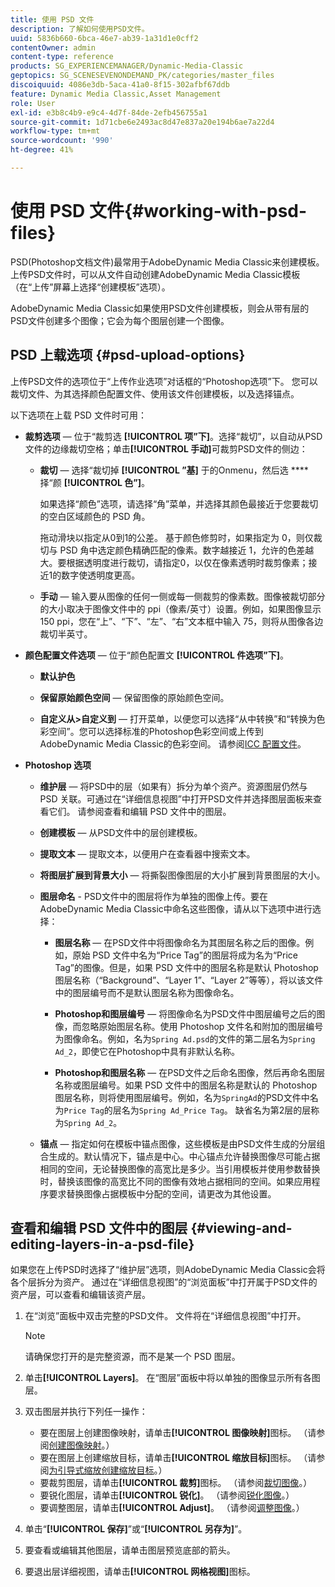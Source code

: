 ```yaml
---
title: 使用 PSD 文件
description: 了解如何使用PSD文件。
uuid: 5836b660-6bca-46e7-ab39-1a31d1e0cff2
contentOwner: admin
content-type: reference
products: SG_EXPERIENCEMANAGER/Dynamic-Media-Classic
geptopics: SG_SCENESEVENONDEMAND_PK/categories/master_files
discoiquuid: 4086e3db-5aca-41a0-8f15-302afbf67ddb
feature: Dynamic Media Classic,Asset Management
role: User
exl-id: e3b8c4b9-e9c4-4d7f-84de-2efb456755a1
source-git-commit: 1d71cbe6e2493ac8d47e837a20e194b6ae7a22d4
workflow-type: tm+mt
source-wordcount: '990'
ht-degree: 41%

---
```


# 使用 PSD 文件{#working-with-psd-files}

<!--   USED TO BE AN OPTION UNDER COLOR PROFILE OPTIONS * **Convert To sRGB (default)** - Converts to sRGB (Standard Red Green Blue). sRGB is the recommended color space for displaying images on web pages. -->

PSD(Photoshop文档文件)最常用于AdobeDynamic Media Classic来创建模板。 上传PSD文件时，可以从文件自动创建AdobeDynamic Media Classic模板（在“上传”屏幕上选择“创建模板”选项）。

AdobeDynamic Media Classic如果使用PSD文件创建模板，则会从带有层的PSD文件创建多个图像；它会为每个图层创建一个图像。

## PSD 上载选项 {#psd-upload-options}

上传PSD文件的选项位于“上传作业选项”对话框的“Photoshop选项”下。 您可以裁切文件、为其选择颜色配置文件、使用该文件创建模板，以及选择锚点。

以下选项在上载 PSD 文件时可用：

* **裁剪选项**  — 位于“裁剪选 **[!UICONTROL 项”下]**。选择“裁切”，以自动从PSD文件的边缘裁切空格；单击&#x200B;**[!UICONTROL 手动]**&#x200B;可裁剪PSD文件的侧边：

   * **裁切**  — 选择“裁切掉 **[!UICONTROL ”基]** 于的Onmenu，然后选 **** 择“颜 **[!UICONTROL 色”]**。

      如果选择“颜色”选项，请选择“角”菜单，并选择其颜色最接近于您要裁切的空白区域颜色的 PSD 角。

      拖动滑块以指定从0到1的公差。 基于颜色修剪时，如果指定为 0，则仅裁切与 PSD 角中选定颜色精确匹配的像素。数字越接近 1，允许的色差越大。要根据透明度进行裁切，请指定0，以仅在像素透明时裁剪像素；接近1的数字使透明度更高。

   * **手动**  — 输入要从图像的任何一侧或每一侧裁剪的像素数。图像被裁切部分的大小取决于图像文件中的 ppi（像素/英寸）设置。例如，如果图像显示 150 ppi，您在“上”、“下”、“左”、“右”文本框中输入 75，则将从图像各边裁切半英寸。

* **颜色配置文件选项**  — 位于“颜色配置文 **[!UICONTROL 件选项”下]**。

   * **默认护色**

   * **保留原始颜色空间**  — 保留图像的原始颜色空间。

   * **自定义从>自定义到**  — 打开菜单，以便您可以选择“从中转换”和“转换为色彩空间”。您可以选择标准的Photoshop色彩空间或上传到AdobeDynamic Media Classic的色彩空间。 请参阅[ICC 配置文件](/help/icc-profiles.md)。

* **Photoshop 选项**

   * **维护层**  — 将PSD中的层（如果有）拆分为单个资产。资源图层仍然与 PSD 关联。可通过在“详细信息视图”中打开PSD文件并选择图层面板来查看它们。 请参阅查看和编辑 PSD 文件中的图层。

   * **创建模板**  — 从PSD文件中的层创建模板。

   * **提取文本**  — 提取文本，以便用户在查看器中搜索文本。

   * **将图层扩展到背景大小**  — 将撕裂图像图层的大小扩展到背景图层的大小。

   * **图层命名** - PSD文件中的图层将作为单独的图像上传。要在AdobeDynamic Media Classic中命名这些图像，请从以下选项中进行选择：

      * **图层名称**  — 在PSD文件中将图像命名为其图层名称之后的图像。例如，原始 PSD 文件中名为“Price Tag”的图层将成为名为“Price Tag”的图像。但是，如果 PSD 文件中的图层名称是默认 Photoshop 图层名称（“Background”、“Layer 1”、“Layer 2”等等），将以该文件中的图层编号而不是默认图层名称为图像命名。

      * **Photoshop和图层编号**  — 将图像命名为PSD文件中图层编号之后的图像，而忽略原始图层名称。使用 Photoshop 文件名和附加的图层编号为图像命名。例如，名为`Spring Ad.psd`的文件的第二层名为`Spring Ad_2`，即使它在Photoshop中具有非默认名称。

      * **Photoshop和图层名称**  — 在PSD文件之后命名图像，然后再命名图层名称或图层编号。如果 PSD 文件中的图层名称是默认的 Photoshop 图层名称，则将使用图层编号。例如，名为`SpringAd`的PSD文件中名为`Price Tag`的层名为`Spring Ad_Price Tag`。 缺省名为第2层的层称为`Spring Ad_2`。
   * **锚点**  — 指定如何在模板中锚点图像，这些模板是由PSD文件生成的分层组合生成的。默认情况下，锚点是中心。中心锚点允许替换图像尽可能占据相同的空间，无论替换图像的高宽比是多少。当引用模板并使用参数替换时，替换该图像的高宽比不同的图像有效地占据相同的空间。如果应用程序要求替换图像占据模板中分配的空间，请更改为其他设置。


## 查看和编辑 PSD 文件中的图层 {#viewing-and-editing-layers-in-a-psd-file}

如果您在上传PSD时选择了“维护层”选项，则AdobeDynamic Media Classic会将各个层拆分为资产。 通过在“详细信息视图”的“浏览面板”中打开属于PSD文件的资产层，可以查看和编辑该资产层。

1. 在“浏览”面板中双击完整的PSD文件。 文件将在“详细信息视图”中打开。

   >[!NOTE]
   >
   >请确保您打开的是完整资源，而不是某一个 PSD 图层。

1. 单击&#x200B;**[!UICONTROL Layers]**。 在“图层”面板中将以单独的图像显示所有各图层。
1. 双击图层并执行下列任一操作：

   * 要在图层上创建图像映射，请单击&#x200B;**[!UICONTROL 图像映射]**&#x200B;图标。 （请参阅[创建图像映射](creating-image-maps.md#creating_image_maps)。）
   * 要在图层上创建缩放目标，请单击&#x200B;**[!UICONTROL 缩放目标]**&#x200B;图标。 （请参阅[为引导式缩放创建缩放目标](creating-zoom-targets-guided-zoom.md#creating_zoom_targets_for_guided_zoom)。）
   * 要裁剪图层，请单击&#x200B;**[!UICONTROL 裁剪]**&#x200B;图标。 （请参阅[裁切图像](cropping-image.md#cropping_an_image)。）
   * 要锐化图层，请单击&#x200B;**[!UICONTROL 锐化]**。 （请参阅[锐化图像](sharpening-image.md#sharpening_an_image)。）
   * 要调整图层，请单击&#x200B;**[!UICONTROL Adjust]**。 （请参阅[调整图像](adjusting-image.md#adjusting_an_image)。）

1. 单击“**[!UICONTROL 保存]**”或“**[!UICONTROL 另存为]**”。
1. 要查看或编辑其他图层，请单击图层预览底部的箭头。
1. 要退出层详细视图，请单击&#x200B;**[!UICONTROL 网格视图]**&#x200B;图标。
